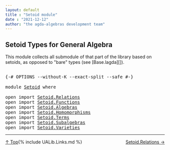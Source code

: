 ```yaml
---
layout: default
title : "Setoid module"
date : "2021-12-12"
author: "the agda-algebras development team"
---
```


## <a id="setoid-types-for-general-algebra">Setoid Types for General Algebra</a>

This module collects all submodule of that part of the library based on setoids,
as opposed to "bare" types (see [Base.lagda][]).

<pre class="Agda">

<a id="342" class="Symbol">{-#</a> <a id="346" class="Keyword">OPTIONS</a> <a id="354" class="Pragma">--without-K</a> <a id="366" class="Pragma">--exact-split</a> <a id="380" class="Pragma">--safe</a> <a id="387" class="Symbol">#-}</a>

<a id="392" class="Keyword">module</a> <a id="399" href="Setoid.html" class="Module">Setoid</a> <a id="406" class="Keyword">where</a>

<a id="413" class="Keyword">open</a> <a id="418" class="Keyword">import</a> <a id="425" href="Setoid.Relations.html" class="Module">Setoid.Relations</a>
<a id="442" class="Keyword">open</a> <a id="447" class="Keyword">import</a> <a id="454" href="Setoid.Functions.html" class="Module">Setoid.Functions</a>
<a id="471" class="Keyword">open</a> <a id="476" class="Keyword">import</a> <a id="483" href="Setoid.Algebras.html" class="Module">Setoid.Algebras</a>
<a id="499" class="Keyword">open</a> <a id="504" class="Keyword">import</a> <a id="511" href="Setoid.Homomorphisms.html" class="Module">Setoid.Homomorphisms</a>
<a id="532" class="Keyword">open</a> <a id="537" class="Keyword">import</a> <a id="544" href="Setoid.Terms.html" class="Module">Setoid.Terms</a>
<a id="557" class="Keyword">open</a> <a id="562" class="Keyword">import</a> <a id="569" href="Setoid.Subalgebras.html" class="Module">Setoid.Subalgebras</a>
<a id="588" class="Keyword">open</a> <a id="593" class="Keyword">import</a> <a id="600" href="Setoid.Varieties.html" class="Module">Setoid.Varieties</a>
</pre>

--------------------------------------

<span style="float:left;">[↑ Top](index.html)</span>
<span style="float:right;">[Setoid.Relations →](Setoid.Relations.html)</span>


{% include UALib.Links.md %}
